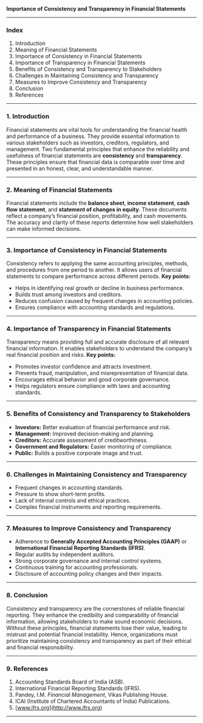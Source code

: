 **Importance of Consistency and Transparency in Financial Statements**

---

### **Index**

1. Introduction
2. Meaning of Financial Statements
3. Importance of Consistency in Financial Statements
4. Importance of Transparency in Financial Statements
5. Benefits of Consistency and Transparency to Stakeholders
6. Challenges in Maintaining Consistency and Transparency
7. Measures to Improve Consistency and Transparency
8. Conclusion
9. References

---

### **1. Introduction**

Financial statements are vital tools for understanding the financial health and performance of a business. They provide essential information to various stakeholders such as investors, creditors, regulators, and management. Two fundamental principles that enhance the reliability and usefulness of financial statements are **consistency** and **transparency**. These principles ensure that financial data is comparable over time and presented in an honest, clear, and understandable manner.

---

### **2. Meaning of Financial Statements**

Financial statements include the **balance sheet**, **income statement**, **cash flow statement**, and **statement of changes in equity**. These documents reflect a company’s financial position, profitability, and cash movements. The accuracy and clarity of these reports determine how well stakeholders can make informed decisions.

---

### **3. Importance of Consistency in Financial Statements**

Consistency refers to applying the same accounting principles, methods, and procedures from one period to another. It allows users of financial statements to compare performance across different periods.
**Key points:**

* Helps in identifying real growth or decline in business performance.
* Builds trust among investors and creditors.
* Reduces confusion caused by frequent changes in accounting policies.
* Ensures compliance with accounting standards and regulations.

---

### **4. Importance of Transparency in Financial Statements**

Transparency means providing full and accurate disclosure of all relevant financial information. It enables stakeholders to understand the company’s real financial position and risks.
**Key points:**

* Promotes investor confidence and attracts investment.
* Prevents fraud, manipulation, and misrepresentation of financial data.
* Encourages ethical behavior and good corporate governance.
* Helps regulators ensure compliance with laws and accounting standards.

---

### **5. Benefits of Consistency and Transparency to Stakeholders**

* **Investors:** Better evaluation of financial performance and risk.
* **Management:** Improved decision-making and planning.
* **Creditors:** Accurate assessment of creditworthiness.
* **Government and Regulators:** Easier monitoring of compliance.
* **Public:** Builds a positive corporate image and trust.

---

### **6. Challenges in Maintaining Consistency and Transparency**

* Frequent changes in accounting standards.
* Pressure to show short-term profits.
* Lack of internal controls and ethical practices.
* Complex financial instruments and reporting requirements.

---

### **7. Measures to Improve Consistency and Transparency**

* Adherence to **Generally Accepted Accounting Principles (GAAP)** or **International Financial Reporting Standards (IFRS)**.
* Regular audits by independent auditors.
* Strong corporate governance and internal control systems.
* Continuous training for accounting professionals.
* Disclosure of accounting policy changes and their impacts.

---

### **8. Conclusion**

Consistency and transparency are the cornerstones of reliable financial reporting. They enhance the credibility and comparability of financial information, allowing stakeholders to make sound economic decisions. Without these principles, financial statements lose their value, leading to mistrust and potential financial instability. Hence, organizations must prioritize maintaining consistency and transparency as part of their ethical and financial responsibility.

---

### **9. References**

1. Accounting Standards Board of India (ASB).
2. International Financial Reporting Standards (IFRS).
3. Pandey, I.M. *Financial Management*, Vikas Publishing House.
4. ICAI (Institute of Chartered Accountants of India) Publications.
5. [www.ifrs.org](http://www.ifrs.org)

---
